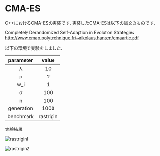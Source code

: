 # CMA-ES


C++におけるCMA-ESの実装です.
実装したCMA-ESは以下の論文のものです.


Completely Derandomized Self-Adaption in Evolution Strategies
http://www.cmap.polytechnique.fr/~nikolaus.hansen/cmaartic.pdf


以下の環境で実験をしました.

|parameter|value|
|:-:|:-:|
|λ|10|
|μ|2|
|w_i|1|
|σ|100|
|n|100|
|generation|1000|
|benchmark|rastrigin|

実験結果

![rastrigin1](https://github.com/ko-cha/CMA-ES/blob/master/img/image002.png "rastrigin1")

![rastrigin2](https://github.com/ko-cha/CMA-ES/blob/master/img/image004.png "rastrigin2")
